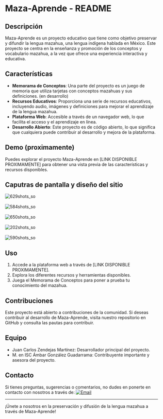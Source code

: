 # Maza-Aprende - README

## Descripción

Maza-Aprende es un proyecto educativo que tiene como objetivo preservar y difundir la lengua mazahua, una lengua indígena hablada en México. Este proyecto se centra en la enseñanza y promoción de los conceptos y vocabulario mazahua, a la vez que ofrece una experiencia interactiva y educativa.

## Características

- **Memorama de Conceptos**: Una parte del proyecto es un juego de memoria que utiliza tarjetas con conceptos mazahuas y sus definiciones. (en desarrollo)
- **Recursos Educativos**: Proporciona una serie de recursos educativos, incluyendo audio, imágenes y definiciones para mejorar el aprendizaje de la lengua mazahua.
- **Plataforma Web**: Accesible a través de un navegador web, lo que facilita el acceso y el aprendizaje en línea.
- **Desarrollo Abierto**: Este proyecto es de código abierto, lo que significa que cualquiera puede contribuir al desarrollo y mejora de la plataforma.

## Demo (proximamente)

Puedes explorar el proyecto Maza-Aprende en [LINK DISPONIBLE PROXIMAMENTE] para obtener una vista previa de las características y recursos disponibles.

## Caputras de pantalla y diseño del sitio

![629shots_so](https://github.com/Crypto-ch4r/Maza-Aprende/assets/61950097/8e4965a0-1f0c-4041-9ef2-83a63ff0c09b)
<br> 
<br>
![584shots_so](https://github.com/Crypto-ch4r/Maza-Aprende/assets/61950097/854ca7bc-3e2b-45ac-a3fb-c0dfaa3a5977)
<br> 
<br>
![650shots_so](https://github.com/Crypto-ch4r/Maza-Aprende/assets/61950097/fceadd25-6151-4f7c-8898-252ea872dc6c)
<br> 
<br>
![202shots_so](https://github.com/Crypto-ch4r/Maza-Aprende/assets/61950097/b0256f62-4183-4d1b-81e7-7047346ee5a8)
<br> 
<br>
![590shots_so](https://github.com/Crypto-ch4r/Maza-Aprende/assets/61950097/948e9257-944a-4089-a5fa-aa01e02e73cc)

## Uso

1. Accede a la plataforma web a través de [LINK DISPONIBLE PROXIMAMENTE].
2. Explora los diferentes recursos y herramientas disponibles.
3. Juega el Memorama de Conceptos para poner a prueba tu conocimiento del mazahua.

## Contribuciones

Este proyecto está abierto a contribuciones de la comunidad. Si deseas contribuir al desarrollo de Maza-Aprende, visita nuestro repositorio en GitHub y consulta las pautas para contribuir.

## Equipo

- Juan Carlos Zendejas Martínez: Desarrollador principal del proyecto.
- M. en ISC Ámbar González Guadarrama: Contribuyente importante y asesora del proyecto.

## Contacto

Si tienes preguntas, sugerencias o comentarios, no dudes en ponerte en contacto con nosotros a través de:
<a href="mailto:carlos.zendejasmtz@gmail.com?subject=Hi%20Charlie%20,%20nice%20to%20meet%20you!"><img alt="Email" src="https://img.shields.io/static/v1?style=for-the-badge&message=Gmail&color=EA4335&logo=Gmail&logoColor=FFFFFF&label=" /></a>

---

¡Únete a nosotros en la preservación y difusión de la lengua mazahua a través de Maza-Aprende!
